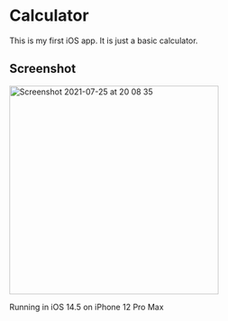 # Calculator
This is my first iOS app. It is just a basic calculator.  

## Screenshot
<img width="371" alt="Screenshot 2021-07-25 at 20 08 35" src="https://user-images.githubusercontent.com/76846542/126903063-65dba1b1-1c70-4919-95ef-7aee45ee2d03.png">

Running in iOS 14.5 on iPhone 12 Pro Max
